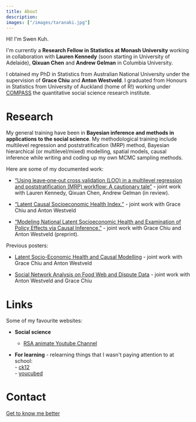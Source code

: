 ```yaml
---
title: About
description: 
images: ["/images/taranaki.jpg"]
---
```


Hi! I'm Swen Kuh. 

I'm currently a **Research Fellow in Statistics at Monash University** working in collaboration with **Lauren Kennedy** (soon starting in University of Adelaide), **Qixuan Chen** and **Andrew Gelman** in Columbia University. 

I obtained my PhD in Statistics from Australian National University under the supervision of **Grace Chiu** and **Anton Westveld**. I graduated from Honours in Statistics from University of Auckland (home of R!) working under [COMPASS](https://www.auckland.ac.nz/en/arts/our-research/research-institutes-centres-groups/compass.html) the quantitative social science research institute.

# Research
My general training have been in **Bayesian inference and methods in applications to the social science**. My methodological training include multilevel regression and poststratification (MRP) method, Bayesian hierarchical (or multilevel/mixed) modelling, spatial models, causal inference while writing and coding up my own MCMC sampling methods. 
 
 Here are some of my documented work:

- [“Using leave‑one‑out cross validation (LOO) in a multilevel regression and poststratification (MRP) workflow: A cautionary tale”](https://arxiv.org/abs/2209.01773) - joint work with Lauren Kennedy, Qixuan Chen, Andrew Gelman (in review). 

- [“Latent Causal Socioeconomic Health Index."](https://arxiv.org/abs/2009.12217) - joint work with Grace Chiu and Anton Westveld 

- [“Modeling National Latent Socioeconomic Health and Examination of Policy Effects via Causal Inference.”](https://arxiv.org/abs/1911.00512) - joint work with Grace Chiu and Anton Westveld (preprint). 


Previous posters:

- [Latent Socio-Economic Health and Causal Modelling](https://openresearch-repository.anu.edu.au/bitstream/1885/134344/5/BoB_poster.pdf) - joint work with Grace Chiu and Anton Westveld 

- [Social Network Analysis on Food Web and Dispute Data](https://openresearch-repository.anu.edu.au/bitstream/1885/95008/1/Poster_Swen%20Kuh.pdf) - joint work with Anton Westveld and Grace Chiu

# Links
Some of my favourite websites:

<!--- **Statistics-related**   
- Correlation doesn’t imply causation: [http://tylervigen.com/spurious-correlations](http://tylervigen.com/spurious-correlations)  
- Simpson's paradox: [https://www.forrestthewoods.com/blog/my\_favorite\_paradox/](https://www.forrestthewoods.com/blog/my_favorite_paradox/)  
- Statistical Rethinking book, recoded: [https://bookdown.org/ajkurz/Statistical\_Rethinking\_recoded/](https://bookdown.org/ajkurz/Statistical_Rethinking_recoded/)  
- Sample size calculations:  
1) [https://conjointly.com/blog/sample-size-calculator/](https://conjointly.com/blog/sample-size-calculator/) --->

- **Social science**  
    - [RSA animate Youtube Channel](https://www.youtube.com/playlist?list=PL39BF9545D740ECFF)

- **For learning** - relearning things that I wasn't paying attention to at school:  
        - [ck12](https://www.ck12.org/browse/)  
        - [youcubed](https://www.youcubed.org/tasks/)

# Contact
[Get to know me better](/contact "Get to know me better")